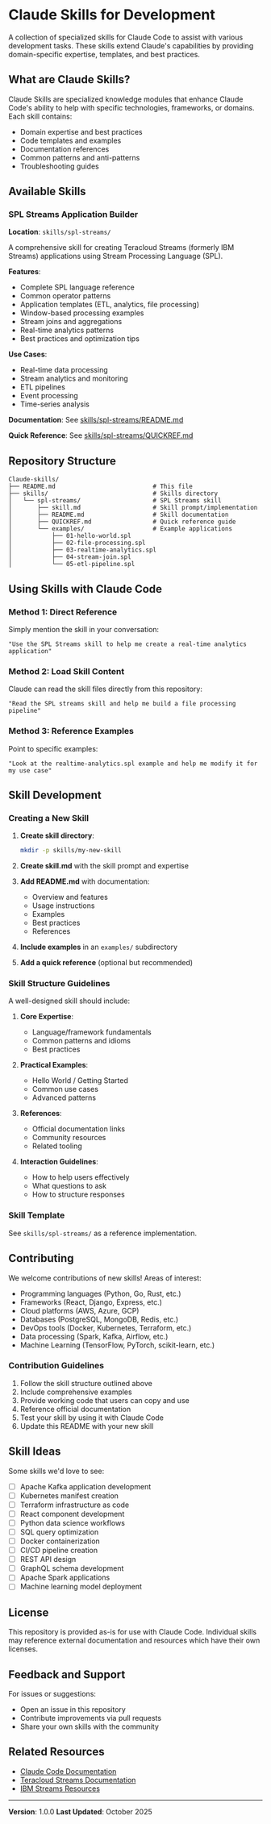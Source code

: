 # Claude Skills for Development

A collection of specialized skills for Claude Code to assist with various development tasks. These skills extend Claude's capabilities by providing domain-specific expertise, templates, and best practices.

## What are Claude Skills?

Claude Skills are specialized knowledge modules that enhance Claude Code's ability to help with specific technologies, frameworks, or domains. Each skill contains:

- Domain expertise and best practices
- Code templates and examples
- Documentation references
- Common patterns and anti-patterns
- Troubleshooting guides

## Available Skills

### SPL Streams Application Builder

**Location**: `skills/spl-streams/`

A comprehensive skill for creating Teracloud Streams (formerly IBM Streams) applications using Stream Processing Language (SPL).

**Features**:
- Complete SPL language reference
- Common operator patterns
- Application templates (ETL, analytics, file processing)
- Window-based processing examples
- Stream joins and aggregations
- Real-time analytics patterns
- Best practices and optimization tips

**Use Cases**:
- Real-time data processing
- Stream analytics and monitoring
- ETL pipelines
- Event processing
- Time-series analysis

**Documentation**: See [skills/spl-streams/README.md](skills/spl-streams/README.md)

**Quick Reference**: See [skills/spl-streams/QUICKREF.md](skills/spl-streams/QUICKREF.md)

## Repository Structure

```
Claude-skills/
├── README.md                           # This file
├── skills/                             # Skills directory
│   └── spl-streams/                    # SPL Streams skill
│       ├── skill.md                    # Skill prompt/implementation
│       ├── README.md                   # Skill documentation
│       ├── QUICKREF.md                 # Quick reference guide
│       └── examples/                   # Example applications
│           ├── 01-hello-world.spl
│           ├── 02-file-processing.spl
│           ├── 03-realtime-analytics.spl
│           ├── 04-stream-join.spl
│           └── 05-etl-pipeline.spl
```

## Using Skills with Claude Code

### Method 1: Direct Reference

Simply mention the skill in your conversation:

```
"Use the SPL Streams skill to help me create a real-time analytics application"
```

### Method 2: Load Skill Content

Claude can read the skill files directly from this repository:

```
"Read the SPL streams skill and help me build a file processing pipeline"
```

### Method 3: Reference Examples

Point to specific examples:

```
"Look at the realtime-analytics.spl example and help me modify it for my use case"
```

## Skill Development

### Creating a New Skill

1. **Create skill directory**:
   ```bash
   mkdir -p skills/my-new-skill
   ```

2. **Create skill.md** with the skill prompt and expertise

3. **Add README.md** with documentation:
   - Overview and features
   - Usage instructions
   - Examples
   - Best practices
   - References

4. **Include examples** in an `examples/` subdirectory

5. **Add a quick reference** (optional but recommended)

### Skill Structure Guidelines

A well-designed skill should include:

1. **Core Expertise**:
   - Language/framework fundamentals
   - Common patterns and idioms
   - Best practices

2. **Practical Examples**:
   - Hello World / Getting Started
   - Common use cases
   - Advanced patterns

3. **References**:
   - Official documentation links
   - Community resources
   - Related tooling

4. **Interaction Guidelines**:
   - How to help users effectively
   - What questions to ask
   - How to structure responses

### Skill Template

See `skills/spl-streams/` as a reference implementation.

## Contributing

We welcome contributions of new skills! Areas of interest:

- Programming languages (Python, Go, Rust, etc.)
- Frameworks (React, Django, Express, etc.)
- Cloud platforms (AWS, Azure, GCP)
- Databases (PostgreSQL, MongoDB, Redis, etc.)
- DevOps tools (Docker, Kubernetes, Terraform, etc.)
- Data processing (Spark, Kafka, Airflow, etc.)
- Machine Learning (TensorFlow, PyTorch, scikit-learn, etc.)

### Contribution Guidelines

1. Follow the skill structure outlined above
2. Include comprehensive examples
3. Provide working code that users can copy and use
4. Reference official documentation
5. Test your skill by using it with Claude Code
6. Update this README with your new skill

## Skill Ideas

Some skills we'd love to see:

- [ ] Apache Kafka application development
- [ ] Kubernetes manifest creation
- [ ] Terraform infrastructure as code
- [ ] React component development
- [ ] Python data science workflows
- [ ] SQL query optimization
- [ ] Docker containerization
- [ ] CI/CD pipeline creation
- [ ] REST API design
- [ ] GraphQL schema development
- [ ] Apache Spark applications
- [ ] Machine learning model deployment

## License

This repository is provided as-is for use with Claude Code. Individual skills may reference external documentation and resources which have their own licenses.

## Feedback and Support

For issues or suggestions:
- Open an issue in this repository
- Contribute improvements via pull requests
- Share your own skills with the community

## Related Resources

- [Claude Code Documentation](https://docs.claude.com/en/docs/claude-code)
- [Teracloud Streams Documentation](https://doc.streams.teracloud.com/)
- [IBM Streams Resources](http://ibmstreams.github.io/)

---

**Version**: 1.0.0
**Last Updated**: October 2025
